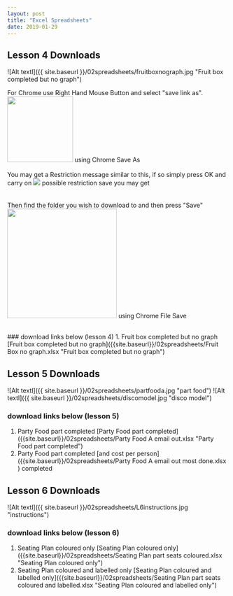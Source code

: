 ```yaml
---
layout: post
title: "Excel Spreadsheets"
date: 2019-01-29
---
```

## **Lesson 4 Downloads**

![Alt textl]({{ site.baseurl }}/02spreadsheets/fruitboxnograph.jpg "Fruit box completed but no graph")

<P>For Chrome use Right Hand Mouse Button and select "save link as".<BR />
<img src = "{{ site.baseurl }}/01flowolv4/chromesaveas.jpg"  width="150" height="150" /> using Chrome Save As <br /> <br />
You may get a Restriction message similar to this, if so simply press OK and carry on
<img src = "{{ site.baseurl }}/55general/nosaveerror.jpg"   /> possible restriction save you may get<br /> <br /> <br />
Then find the folder you wish to download to and then press "Save" <br />
<img src = "{{ site.baseurl }}/01flowolv4/chromefilesave.jpg"  width="250" height="250" /> using Chrome File Save<br /> <br />
</P>
### download links below (lesson 4)
1. Fruit box completed but no graph [Fruit box completed but no graph]({{site.baseurl}}/02spreadsheets/Fruit Box no graph.xlsx "Fruit box completed but no graph")

## **Lesson 5 Downloads**
![Alt textl]({{ site.baseurl }}/02spreadsheets/partfooda.jpg "part food")
![Alt textl]({{ site.baseurl }}/02spreadsheets/discomodel.jpg "disco model")
### download links below (lesson 5)
1. Party Food part completed [Party Food part completed]({{site.baseurl}}/02spreadsheets/Party Food A email out.xlsx "Party Food part completed")
1. Party Food part completed [and cost per person]({{site.baseurl}}/02spreadsheets/Party Food A email out most done.xlsx ) completed

## **Lesson 6 Downloads**
![Alt textl]({{ site.baseurl }}/02spreadsheets/L6instructions.jpg "instructions")
### download links below (lesson 6)
1. Seating Plan coloured only [Seating Plan coloured only]({{site.baseurl}}/02spreadsheets/Seating Plan part seats coloured.xlsx "Seating Plan coloured only")
2. Seating Plan coloured and labelled only [Seating Plan coloured and labelled only]({{site.baseurl}}/02spreadsheets/Seating Plan part seats coloured and labelled.xlsx "Seating Plan coloured and labelled only")
